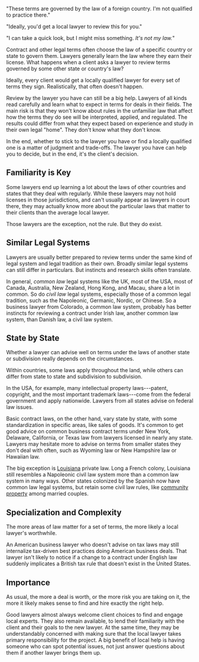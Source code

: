 "These terms are governed by the law of a foreign country.  I'm not qualified to practice there."

"Ideally, you'd get a local lawyer to review this for you."

"I can take a quick look, but I might miss something.  _It's not my law._"

Contract and other legal terms often choose the law of a specific country or state to govern them.  Lawyers generally learn the law where they earn their license.  What happens when a client asks a lawyer to review terms governed by some other state or country's law?

Ideally, every client would get a locally qualified lawyer for every set of terms they sign.  Realistically, that often doesn't happen.

Review by the lawyer you have can still be a big help.  Lawyers of all kinds read carefully and learn what to expect in terms for deals in their fields.  The main risk is that they won't know about rules in the unfamiliar law that affect how the terms they do see will be interpreted, applied, and regulated.  The results could differ from what they expect based on experience and study in their own legal "home".  They don't know what they don't know.

In the end, whether to stick to the lawyer you have or find a locally qualified one is a matter of judgment and trade-offs.  The lawyer you have can help you to decide, but in the end, it's the client's decision.

<h2 id="familiarity">Familiarity is Key</h2>

Some lawyers end up learning a lot about the laws of other countries and states that they deal with regularly.  While these lawyers may not hold licenses in those jurisdictions, and can't usually appear as lawyers in court there, they may actually know more about the particular laws that matter to their clients than the average local lawyer.

Those lawyers are the exception, not the rule.  But they do exist.

<h2 id="similarity">Similar Legal Systems</h2>

Lawyers are usually better prepared to review terms under the same kind of legal system and legal tradition as their own.  Broadly similar legal systems can still differ in particulars.  But instincts and research skills often translate.

In general, <dfn>common law</dfn> legal systems like the UK, most of the USA, most of Canada, Australia, New Zealand, Hong Kong, and Macau, share a lot in common.  So do <dfn>civil law</dfn> legal systems, especially those of a common legal tradition, such as the Napoleonic, Germanic, Nordic, or Chinese.  So a business lawyer from Colorado, a common law system, probably has better instincts for reviewing a contract under Irish law, another common law system, than Danish law, a civil law system.

<h2 id="states">State by State</h3>

Whether a lawyer can advise well on terms under the laws of another state or subdivision really depends on the circumstances.

Within countries, some laws apply throughout the land, while others can differ from state to state and subdivision to subdivision.

In the USA, for example, many intellectual property laws---patent, copyright, and the most important trademark laws---come from the federal government and apply nationwide.  Lawyers from all states advise on federal law issues.

Basic contract laws, on the other hand, vary state by state, with some standardization in specific areas, like sales of goods.  It's common to get good advice on common business contract terms under New York, Delaware, California, or Texas law from lawyers licensed in nearly any state.  Lawyers may hesitate more to advise on terms from smaller states they don't deal with often, such as Wyoming law or New Hampshire law or Hawaiian law.

The big exception is [Louisiana](https://en.wikipedia.org/wiki/Law_of_Louisiana) private law.  Long a French colony, Louisiana still resembles a Napoleonic civil law system more than a common law system in many ways.  Other states colonized by the Spanish now have common law legal systems, but retain some civil law rules, like [community property](https://en.wikipedia.org/wiki/Community_property) among married couples.

<h2 id="specialization">Specialization and Complexity</h2>

The more areas of law matter for a set of terms, the more likely a local lawyer's worthwhile.

An American business lawyer who doesn't advise on tax laws may still internalize tax-driven best practices doing American business deals.  That lawyer isn't likely to notice if a change to a contract under English law suddenly implicates a British tax rule that doesn't exist in the United States.

<h2 id="importance">Importance</h2>

As usual, the more a deal is worth, or the more risk you are taking on it, the more it likely makes sense to find and hire exactly the right help.

Good lawyers almost always welcome client choices to find and engage local experts.  They also remain available, to lend their familiarity with the client and their goals to the new lawyer.  At the same time, they may be understandably concerned with making sure that the local lawyer takes primary responsibility for the project.  A big benefit of local help is having someone who can spot potential issues, not just answer questions about them if another lawyer brings them up.
